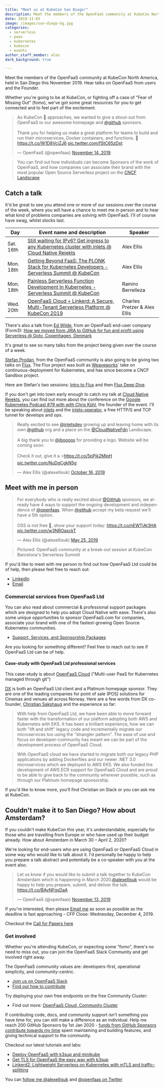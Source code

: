 ```yaml
---
title: "Meet us at KubeCon San Diego!"
description: Meet the members of the OpenFaaS community at KubeCon North America, held in San Diego this November 2019. Hear talks on OpenFaaS from users and the Project Lead.
date: 2019-11-03
image: /images/san-diego-bg.jpg
categories:
  - serverless
  - paas
  - kubernetes
  - kubecon
  - events
author_staff_member: alex
dark_background: true

---
```

Meet the members of the OpenFaaS community at KubeCon North America, held in San Diego this November 2019. Hear talks on OpenFaaS from users and the Founder.

Whether you're going to be at KubeCon, or fighting off a case of "Fear of Missing Out" (fomo), we've got some great resources for you to get connected and to feel part of the excitement.

<blockquote class="twitter-tweet"><p lang="en" dir="ltr">As KubeCon 🌮 approaches, we wanted to give a shout-out from OpenFaaS to our awesome homepage and <a href="https://twitter.com/github?ref_src=twsrc%5Etfw">@github</a> sponsors.<br><br>Thank you for helping us make a great platform for teams to build and run their microservices, Docker containers, and functions. 👑<a href="https://t.co/W1D8VciZJ6">https://t.co/W1D8VciZJ6</a> <a href="https://t.co/fStC65zDxt">pic.twitter.com/fStC65zDxt</a></p>&mdash; OpenFaaS (@openfaas) <a href="https://twitter.com/openfaas/status/1194909675554299905?ref_src=twsrc%5Etfw">November 14, 2019</a></blockquote> <script async src="https://platform.twitter.com/widgets.js" charset="utf-8"></script>

> You can find out how individuals can become Sponsors of the work of OpenFaaS, and how companies can associate their brand with the most popular Open Source Serverless project on the [CNCF Landscape](https://l.cncf.io).

## Catch a talk

It'd be great to see you attend one or more of our sessions over the course of the week, where you will have a chance to meet me in person and to hear what kind of problems companies are solving with OpenFaaS. I'll of course have swag, whilst stocks last.

| Day | Event name and description                                          | Speaker 
|-----|----------------------------------------------------------------|--------------
| Sat. 16th | [Still waiting for IPv6? Get ingress to any Kubernetes cluster with inlets @ Cloud Native Rejekts](https://cfp.cloud-native.rejekts.io/cloud-native-rejekts-na-2019/talk/377BS9/) | Alex Ellis
| Mon. 18th | [Getting Beyond FaaS: The PLONK Stack for Kubernetes Developers - Serverless Summit @ KubeCon](https://spsna19.sched.com/event/Wb2n/getting-beyond-faas-the-plonk-stack-for-kubernetes-developers-alex-ellis-openfaas-ltd) | Alex Ellis
| Mon. 18th | [Painless Serverless Function Development In Kubernetes - Serverless Summit @ KubeCon](https://spsna19.sched.com/event/Wb2t/painless-serverless-function-development-in-kubernetes-ramiro-berrelleza-okteto) | Ramiro Berrelleza |
| Wed. 20th | [OpenFaaS Cloud + Linkerd: A Secure, Multi-Tenant Serverless Platform @ KubeCon 2019](https://kccncna19.sched.com/event/Uabn/openfaas-cloud-linkerd-a-secure-multi-tenant-serverless-platform-charles-pretzer-buoyant-alex-ellis-openfaas-ltd) | Charles Pretzer & Alex Ellis |

There's also a talk from [Ed Wilde](https://twitter.com/ewilde), from an OpenFaaS end-user company (Form3): [How we moved from JIRA to GitHub for fun and profit using Serverless @ Goto, Copenhagen, Denmark](https://gotocph.com/2019/sessions/1016)

It's great to see so many talks from the project being given over the course of a week.

[Stefan Prodan](https://twitter.com/stefanprodan/), from the OpenFaaS community is also going to be giving two talks on [Flux](https://github.com/fluxcd/flux). The Flux project was built as [Weaveworks](https://weave.works)' take on continuous-deployment for Kubernetes, and has since become a CNCF Sandbox project.

Here are Stefan's two sessions: [Intro to Flux](https://kccncna19.sched.com/event/Uai2/intro-flux-stefan-prodan-weaveworks-alexis-richardson-weaveworks?iframe=no&w=100%&sidebar=yes&bg=no) and then [Flux Deep Dive](https://events19.linuxfoundation.org/events/kubecon-cloudnativecon-north-america-2019/schedule/).

If you don't get into town early enough to catch my talk at [Cloud Native Rejekts](https://cloud-native.rejekts.io), you can find out more about the conference on the [Google Kubernetes Podcast #79 with with Chris Kühl](https://kubernetespodcast.com/episode/079-cloud-native-rejekts/), the founder of the event. I'll be speaking about [inlets](https://inlets.dev) and the [inlets-operator](https://github.com/inlets/inlets-operator/), a free HTTP/S and TCP tunnel for develops and ops.

<blockquote class="twitter-tweet"><p lang="en" dir="ltr">Really excited to see <a href="https://twitter.com/inletsdev?ref_src=twsrc%5Etfw">@inletsdev</a> growing up and leaving home with its own <a href="https://twitter.com/github?ref_src=twsrc%5Etfw">@github</a> org and a place on the <a href="https://twitter.com/CloudNativeFdn?ref_src=twsrc%5Etfw">@CloudNativeFdn</a> Landscape.<br><br>A big thank you to <a href="https://twitter.com/iboonox?ref_src=twsrc%5Etfw">@iboonox</a> for providing a logo. Website will be coming soon.<br><br>Check it out, give it a ⭐️<a href="https://t.co/5pPjk2MlpH">https://t.co/5pPjk2MlpH</a> <a href="https://t.co/NuDqCgkN5g">pic.twitter.com/NuDqCgkN5g</a></p>&mdash; Alex Ellis (@alexellisuk) <a href="https://twitter.com/alexellisuk/status/1184544960198205442?ref_src=twsrc%5Etfw">October 16, 2019</a></blockquote> <script async src="https://platform.twitter.com/widgets.js" charset="utf-8"></script>

## Meet with me in person

<blockquote class="twitter-tweet"><p lang="en" dir="ltr">For everybody who is really excited about <a href="https://twitter.com/github?ref_src=twsrc%5Etfw">@GitHub</a> sponsors, we already have 4 ways to support the ongoing development and independence of <a href="https://twitter.com/openfaas?ref_src=twsrc%5Etfw">@openfaas</a>. When <a href="https://twitter.com/github?ref_src=twsrc%5Etfw">@github</a> accept my beta request we&#39;ll have a 5th option.<br><br>OSS is not free 🤫, show your support today: <a href="https://t.co/nEWTjAt3HA">https://t.co/nEWTjAt3HA</a> <a href="https://t.co/w3NROasckT">pic.twitter.com/w3NROasckT</a></p>&mdash; Alex Ellis (@alexellisuk) <a href="https://twitter.com/alexellisuk/status/1132209114514427904?ref_src=twsrc%5Etfw">May 25, 2019</a></blockquote> <script async src="https://platform.twitter.com/widgets.js" charset="utf-8"></script>

> Pictured: OpenFaaS community at a break-out session at KubeCon Barcelona's Serverless Summit

If you'd like to meet with me person to find out how OpenFaaS Ltd could be of help, then please feel free to reach out:

* [LinkedIn](https://www.linkedin.com/in/alexellisuk/)
* [Email](mailto:alex@openfaas.com)

### Commercial services from OpenFaaS Ltd

You can also read about commercial &amp; professional support packages which are designed to help you adopt Cloud Native with ease. There's also some unique opportunities to sponsor OpenFaaS.com for companies, associate your brand with one of the fastest-growing Open Source Kubernetes communities.

* [Support, Services, and Sponsorship Packages](https://github.com/openfaas/faas/blob/master/BACKERS.md)

Are you looking for something different? Feel free to reach out to see if OpenFaaS Ltd can be of help.

#### Case-study with OpenFaaS Ltd professional services

This case-study is about [OpenFaaS Cloud](https://github.com/openfaas/openfaas-cloud) ("Multi-user PaaS for Kubernetes managed through git")

[DX](https://dx.no/) is both an OpenFaaS Ltd client and a Platinum homepage sponsor. They are one of the leading companies for point of sale (POS) solutions for Cinemas and venues all across Norway. Here are a few words from DX co-founder, [Christian Sakshaug](https://github.com/csakshaug) and the experience so far:

> With help from OpenFaaS Ltd, we have been able to move forward faster with the transformation of our platform adopting both AWS and Kubernetes with EKS. It has been a brilliant experience, how we can both "lift and shift" legacy code and incrementally migrate our microservices too using the "strangler pattern". The ease of use and focus on developer-community has meant we can be part of the development process of OpenFaaS Cloud. 

> With OpenFaaS cloud we have started to migrate both our legacy PHP applications by adding Dockerfiles and our newer .NET 3.0 microservices which we deployed to AWS EKS. We also funded the development of AWS ECR support for OpenFaaS Cloud and are proud to be able to give back to the community wherever possible, such as through our Platinum homepage sponsorship.

If you'd like to know more, you'll find Christian on Slack or you can ask me at KubeCon.

## Couldn't make it to San Diego? How about Amsterdam?

If you couldn't make KubeCon this year, it's understandable, especially for those who are travelling from Europe or who have used up their budget already. How about Amsterdam in March 30 – April 2, 2020?

We're looking for end-users who are using OpenFaaS or OpenFaaS Cloud in some way who would like to talk about it. I'd personally be happy to help you prepare a talk abstract and potentially be a co-speaker with you at the event also.

<blockquote class="twitter-tweet"><p lang="en" dir="ltr">Let us know if you would like to submit a talk together to KubeCon Amsterdam which is happening in March 2020.<a href="https://twitter.com/alexellisuk?ref_src=twsrc%5Etfw">@alexellisuk</a> would be happy to help you prepare, submit, and deliver the talk. <a href="https://t.co/BAvNFqsDaA">https://t.co/BAvNFqsDaA</a></p>&mdash; OpenFaaS (@openfaas) <a href="https://twitter.com/openfaas/status/1194613141432352768?ref_src=twsrc%5Etfw">November 13, 2019</a></blockquote> <script async src="https://platform.twitter.com/widgets.js" charset="utf-8"></script>

If you're interested, then please [Email me](mailto:alex@openfaas.com) as soon as possible as the deadline is fast approaching - CFP Close: Wednesday, December 4, 2019.

Checkout the [Call for Papers here](https://events19.linuxfoundation.org/events/kubecon-cloudnativecon-europe-2020/call-for-proposals/)

### Get involved

Whether you're attending KubeCon, or expecting some "fomo", there's no need to miss out, you can join the OpenFaaS Slack Community and get involved right away.

The OpenFaaS community values are: developers-first, operational simplicity, and community-centric.

* [Join us on OpenFaaS Slack](https://docs.openfaas.com/community/)
* [Find out how to contribute](https://docs.openfaas.com/contributing/get-started/)

Try deploying your own free endpoints on the free Community Cluster:

* Find out more: [OpenFaaS Cloud, Community Cluster](https://docs.openfaas.com/openfaas-cloud/user-guide/)

If contributing code, docs, and community support isn't something you have time for, you can still make a difference as an individual. Help me reach 200 GitHub Sponsors by 1st Jan 2020 - [funds from GitHub Sponsors contribute towards my time](https://insiders.openfaas.io/) spent maintaining and building features, and giving technical support to the community.

Checkout our latest tutorials and labs:

* [Deploy OpenFaaS with k3sup and minikube](https://blog.alexellis.io/deploy-openfaas-with-k3sup-and-minikube/)
* [Get TLS for OpenFaaS the easy way with k3sup](https://blog.alexellis.io/tls-the-easy-way-with-openfaas-and-k3sup/)
* [Linkerd2: Lightweight Serverless on Kubernetes with mTLS and traffic-splitting](https://github.com/openfaas-incubator/openfaas-linkerd2)
 
You can [follow me @alexellisuk](https://twitter.com/alexellisuk/) and [@openfaas on Twitter](https://twitter.com/openfaas/)
